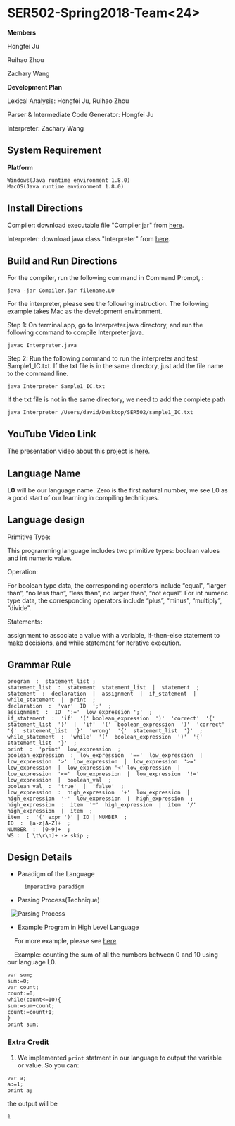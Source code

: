# SER502-Spring2018-Team<24>

**Members**

Hongfei Ju

Ruihao Zhou

Zachary Wang

**Development Plan**

Lexical Analysis: Hongfei Ju, Ruihao Zhou

Parser & Intermediate Code Generator: Hongfei Ju

Interpreter: Zachary Wang


## System Requirement

**Platform**

    Windows(Java runtime environment 1.8.0)
    MacOS(Java runtime environment 1.8.0)


## Install Directions

Compiler: download executable file "Compiler.jar" from [here](https://github.com/HongfeiJu/SER502-Spring2018-Team-24/tree/master/bin).

Interpreter: download java class "Interpreter" from [here](https://github.com/HongfeiJu/SER502-Spring2018-Team-24/tree/master/src/runtime).



## Build and Run Directions


For the compiler, run the following command in Command Prompt, :

`java -jar Compiler.jar filename.L0`

For the interpreter, please see the following instruction. The following example takes Mac as the development environment.

Step 1:
On terminal.app, go to Interpreter.java directory, and run the following command to compile Interpreter.java.

    javac Interpreter.java

Step 2:
Run the following command to run the interpreter and test Sample1_IC.txt. If the txt file is in the same directory, just add the file name to the command line.

    java Interpreter Sample1_IC.txt

If the txt file is not in the same directory, we need to add the complete path

    java Interpreter /Users/david/Desktop/SER502/sample1_IC.txt


## YouTube Video Link

The presentation video about this project is [here](https://www.youtube.com/watch?v=vZbybIA0izA).

## Language Name

**L0** will be our language name.
Zero is the first natural number, we see L0 as a good start of our learning in compiling techniques.

## Language design

Primitive Type: 

This programming language includes two primitive types: boolean values and int numeric value. 

Operation:

For boolean type data, the corresponding operators include “equal”, “larger than”, “no less than”, “less than”, no larger than”, “not equal”. For int numeric type data, the corresponding operators include “plus”, “minus”, “multiply”, “divide”.

Statements: 

assignment to associate a value with a variable, if-then-else statement to make decisions, and while statement for iterative execution.



## Grammar Rule

```
program  :  statement_list ;
statement_list  :  statement  statement_list  |  statement  ;
statement  :  declaration  |  assignment  |  if_statement  |  while_statement  |  print  ;
declaration  :  'var'  ID  ';'  ;
assignment  :  ID  ':='  low_expression ';'  ;
if_statement  :  'if'  '(' boolean_expression  ')'  'correct'  '{'  statement_list  '}'  |  'if'  '('  boolean_expression  ')'  'correct'  '{'  statement_list  '}'  'wrong'  '{'  statement_list  '}'  ;
while_statement  :  'while'  '('  boolean_expression  ')'  '{'  statement_list  '}'  ;
print  :  'print'  low_expression  ;
boolean_expression  :  low_expression  '=='  low_expression  |  low_expression  '>'  low_expression  |  low_expression  '>='   low_expression  |  low_expression '<' low_expression  |  low_expression  '<='  low_expression  |  low_expression  '!='  low_expression  |  boolean_val  ;
boolean_val  :  'true'  |  'false'  ;
low_expression  :  high_expression  '+'  low_expression  |  high_expression  '-'  low_expression  |  high_expression  ;
high_expression  :  item  '*'  high_expression  |  item  '/'  high_expression  |  item  ;
item  :  '(' expr ')' | ID | NUMBER  ;
ID  :  [a-z|A-Z]+  ;
NUMBER  :  [0-9]+  ;
WS :  [ \t\r\n]+ -> skip ;
```

## Design Details
* Paradigm of the Language
	
		imperative paradigm
	

* Parsing Process(Technique)

   ![Parsing Process](https://github.com/HongfeiJu/SER502-Spring2018-Team-24/blob/master/doc/Parsing%20process.png)
		


* Example Program in High Level Language

     For more example, please see [here](https://github.com/HongfeiJu/SER502-Spring2018-Team-24/tree/master/data)
	
     Example: counting the sum of all the numbers between 0 and 10 using our language L0.

```
var sum;
sum:=0;
var count;
count:=0;
while(count<=10){
sum:=sum+count;
count:=count+1;
}
print sum;
```
 
### Extra Credit ###
1. We implemented `print` statment in our language to output the variable or value. So you can:

```
var a;
a:=1;
print a;
```
	
the output will be 

	
```
1
```



